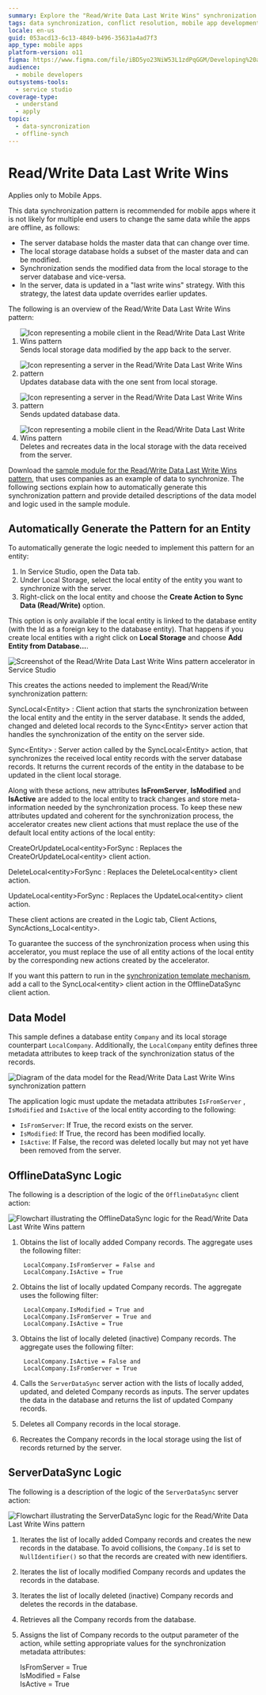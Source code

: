 ```yaml
---
summary: Explore the "Read/Write Data Last Write Wins" synchronization pattern in OutSystems 11 (O11) for mobile app data consistency.
tags: data synchronization, conflict resolution, mobile app development, offline data handling, last write wins
locale: en-us
guid: 053acd13-6c13-4849-b496-35631a4ad7f3
app_type: mobile apps
platform-version: o11
figma: https://www.figma.com/file/iBD5yo23NiW53L1zdPqGGM/Developing%20an%20Application?node-id=743:3
audience:
  - mobile developers
outsystems-tools:
  - service studio
coverage-type:
  - understand
  - apply
topic:
  - data-syncronization
  - offline-synch
---
```


# Read/Write Data Last Write Wins

<div class="info" markdown="1">

Applies only to Mobile Apps.

</div>

This data synchronization pattern is recommended for mobile apps where it is not likely for multiple end users to change the same data while the apps are offline, as follows:

* The server database holds the master data that can change over time.
* The local storage database holds a subset of the master data and can be modified.
* Synchronization sends the modified data from the local storage to the server database and vice-versa.
* In the server, data is updated in a "last write wins" strategy. With this strategy, the latest data update overrides earlier updates.

The following is an overview of the Read/Write Data Last Write Wins pattern:

1. ![Icon representing a mobile client in the Read/Write Data Last Write Wins pattern](images/icon-client.png "Client Icon") Sends local storage data modified by the app back to the server. 

1. ![Icon representing a server in the Read/Write Data Last Write Wins pattern](images/icon-server.png "Server Icon") Updates database data with the one sent from local storage. 

1. ![Icon representing a server in the Read/Write Data Last Write Wins pattern](images/icon-server.png "Server Icon") Sends updated database data. 

1. ![Icon representing a mobile client in the Read/Write Data Last Write Wins pattern](images/icon-client.png "Client Icon") Deletes and recreates data in the local storage with the data received from the server. 

Download the [sample module for the Read/Write Data Last Write Wins pattern](http://www.outsystems.com/forge/component/1638/Offline+Data+Sync+Patterns/), that uses companies as an example of data to synchronize. The following sections explain how to automatically generate this synchronization pattern and provide detailed descriptions of the data model and logic used in the sample module.


## Automatically Generate the Pattern for an Entity

To automatically generate the logic needed to implement this pattern for an entity:

1. In Service Studio, open the Data tab. 
1. Under Local Storage, select the local entity of the entity you want to synchronize with the server. 
1. Right-click on the local entity and choose the **Create Action to Sync Data (Read/Write)** option. 

This option is only available if the local entity is linked to the database entity (with the Id as a foreign key to the database entity). That happens if you create local entities with a right click on **Local Storage** and choose **Add Entity from Database...**.

![Screenshot of the Read/Write Data Last Write Wins pattern accelerator in Service Studio](images/read-write-data-last-write-wins-accelerator.png "Read/Write Data Last Write Wins Accelerator")

This creates the actions needed to implement the Read/Write synchronization pattern:

SyncLocal&lt;Entity&gt;
:   Client action that starts the synchronization between the local entity and the entity in the server database. It sends the added, changed and deleted local records to the Sync&lt;Entity&gt; server action that handles the synchronization of the entity on the server side.

Sync&lt;Entity&gt;
:   Server action called by the SyncLocal&lt;Entity&gt; action, that synchronizes the received local entity records with the server database records. It returns the current records of the entity in the database to be updated in the client local storage. 

Along with these actions, new attributes **IsFromServer**, **IsModified** and **IsActive** are added to the local entity to track changes and store meta-information needed by the synchronization process. To keep these new attributes updated and coherent for the synchronization process, the accelerator creates new client actions that must replace the use of the default local entity actions of the local entity:

CreateOrUpdateLocal&lt;entity&gt;ForSync
:   Replaces the CreateOrUpdateLocal&lt;entity&gt; client action.

DeleteLocal&lt;entity&gt;ForSync
:   Replaces the DeleteLocal&lt;entity&gt; client action.

UpdateLocal&lt;entity&gt;ForSync
:   Replaces the UpdateLocal&lt;entity&gt; client action. 

These client actions are created in the Logic tab, Client Actions, SyncActions_Local&lt;entity&gt;.

To guarantee the success of the synchronization process when using this accelerator, you must replace the use of all entity actions of the local entity by the corresponding new actions created by the accelerator.

If you want this pattern to run in the [synchronization template mechanism](<../sync-implement.md>), add a call to the SyncLocal&lt;entity&gt; client action in the OfflineDataSync client action.


## Data Model

This sample defines a database entity `Company` and its local storage counterpart `LocalCompany`. Additionally, the `LocalCompany` entity defines three metadata attributes to keep track of the synchronization status of the records.

![Diagram of the data model for the Read/Write Data Last Write Wins synchronization pattern](images/read-write-data-last-write-wins-data-model.png "Read/Write Data Last Write Wins Data Model")

The application logic must update the metadata attributes `IsFromServer` , `IsModified` and `IsActive` of the local entity according to the following:

* `IsFromServer`: If True, the record exists on the server.
* `IsModified`: If True, the record has been modified locally.
* `IsActive`: If False, the record was deleted locally but may not yet have been removed from the server.


## OfflineDataSync Logic

The following is a description of the logic of the `OfflineDataSync` client action:

![Flowchart illustrating the OfflineDataSync logic for the Read/Write Data Last Write Wins pattern](images/read-write-data-last-write-wins-offlinedatasync.png "OfflineDataSync Logic Flow")

1. Obtains the list of locally added Company records. The aggregate uses the following filter:

        LocalCompany.IsFromServer = False and
        LocalCompany.IsActive = True

1. Obtains the list of locally updated Company records. The aggregate uses the following filter:

        LocalCompany.IsModified = True and
        LocalCompany.IsFromServer = True and
        LocalCompany.IsActive = True

1. Obtains the list of locally deleted (inactive) Company records. The aggregate uses the following filter:

        LocalCompany.IsActive = False and
        LocalCompany.IsFromServer = True

1. Calls the `ServerDataSync` server action with the lists of locally added, updated, and deleted Company records as inputs. The server updates the data in the database and returns the list of updated Company records.

1. Deletes all Company records in the local storage.

1. Recreates the Company records in the local storage using the list of records returned by the server.


## ServerDataSync Logic

The following is a description of the logic of the `ServerDataSync` server action:

![Flowchart illustrating the ServerDataSync logic for the Read/Write Data Last Write Wins pattern](images/read-write-data-last-write-wins-serverdatasync.png "ServerDataSync Logic Flow")

1. Iterates the list of locally added Company records and creates the new records in the database. To avoid collisions, the `Company.Id` is set to `NullIdentifier()` so that the records are created with new identifiers.

1. Iterates the list of locally modified Company records and updates the records in the database.

1. Iterates the list of locally deleted (inactive) Company records and deletes the records in the database.

1. Retrieves all the Company records from the database.

1. Assigns the list of Company records to the output parameter of the action, while setting appropriate values for the synchronization metadata attributes:

    IsFromServer = True  
    IsModified = False  
    IsActive = True

